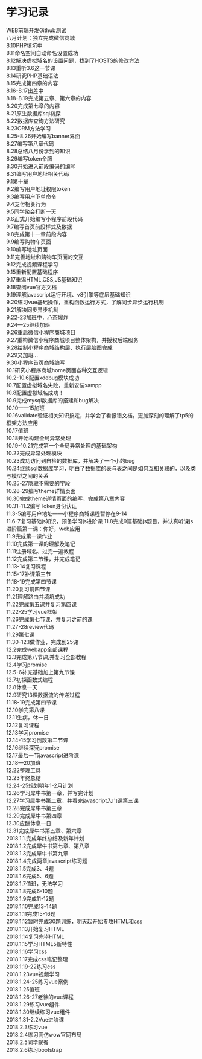 # 学习记录
WEB前端开发Github测试</br>
八月计划：独立完成微信商城</br>
8.10PHP填坑中</br>
8.11命名空间自动命名设置成功</br>
8.12解决虚拟域名的设置问题，找到了HOSTS的修改方法</br>
8.13重听3.6这一节课</br>
8.14研究PHP基础语法</br>
8.15完成第四章的内容</br>
8.16-8.17出差中</br>
8.18-8.19完成第五章、第六章的内容</br>
8.20完成第七章的内容</br>
8.21原生数据库sql初探</br>
8.22数据库查询方法研究</br>
8.23ORM方法学习</br>
8.25-8.26开始编写banner界面</br>
8.27编写第八章代码</br>
8.28总结八月份学到的知识</br>
8.29编写token令牌</br>
8.30开始进入前段编码的编写</br>
8.31编写用户地址相关代码</br>
9.1第十章</br>
9.2编写用户地址权限token</br>
9.3编写用户下单命令</br>
9.4支付相关行为</br>
9.5同学聚会打断一天</br>
9.6正式开始编写小程序前段代码</br>
9.7编写首页前段样式及数据</br>
9.8完成第十一章前段内容</br>
9.9编写购物车页面</br>
9.10编写地址页面</br>
9.11完善地址和购物车页面的交互</br>
9.12完成视频课程学习</br>
9.15重新配置基础程序</br>
9.17重温HTML,CSS,JS基础知识</br>
9.18查阅vue官方文档</br>
9.19理解javascript运行环境、v8引擎等底层基础知识</br>
9.20练习vue基础操作，重构函数运行方式，了解同步异步运行机制</br>
9.21解决同步异步机制</br>
9.22-23加班中，心态爆炸</br>
9.24—25继续加班</br>
9.26重启微信小程序商城项目</br>
9.27重构微信小程序商城项目整体架构，并授权后端服务</br>
9.28绘制小程序商城结构层、执行层脑图完成</br>
9.29又加班...</br>
9.30小程序首页商城编写</br>
10.1研究小程序商城home页面各种交互逻辑</br>
10.2-10.6配置xdebug模块成功</br>
10.7配置虚拟域名失败，重新安装xampp</br>
10.8配置虚拟域名成功！</br>
10.9完成mysql数据库的搭建和bug解决</br>
10.10——15加班</br>
10.16validate验证相关知识搞定，并学会了看报错文档，更加深刻的理解了tp5的框架方法应用</br>
10.17值班</br>
10.18开始构建全局异常处理</br>
10.19-10.21完成第一个全局异常处理的基础架构</br>
10.22完成异常处理模块</br>
10.23成功访问到自检的数据库，并解决了一个小的bug</br>
10.24继续sql数据库学习，明白了数据库的表与表之间是如何互相关联的，以及类与模型之间的关系</br>
10.25-27隐藏不需要的字段</br>
10.28-29编写theme详情页面</br>
10.30完成theme详情页面的编写，完成第八章内容</br>
10.31-11.2编写Token身份认证</br>
11.3-5编写用户地址——小程序商城课程暂停在9-14</br>
11.6-7复习基础js知识，预备学习js进阶课
11.8完成9篇基础js题目，并认真听课js进阶篇第一课：你好，web应用</br>
11.9完成第一课作业</br>
11.10完成第一课的理解及笔记</br>
11.11注册域名、过完一遍教程</br>
11.12完成第二节课，并完成笔记</br>
11.13-14复习课程</br>
11.15-17补课第三节</br>
11.18-19完成第四节课</br>
11.20复习前四节课</br>
11.21理解路由并填坑成功</br>
11.22完成第五课并复习第四课</br>
11.22-25学习vue框架</br>
11.26完成第七节课，并复习之前的课</br>
11.27-28review代码</br>
11.29第七课</br>
11.30-12.1做作业，完成到25课</br>
12.2完成webapp全部课程</br>
12.3完成第八节课,并复习全部教程</br>
12.4学习promise</br>
12.5-6补充基础加上第九节课</br>
12.7初探函数式编程</br>
12.8休息一天</br>
12.9研究13课数据流的传递过程</br>
11.18-19完成第四节课</br>
12.10学完第八课</br>
12.11生病，休一日</br>
12.12复习课程</br>
12.13学习promise</br>
12.14-15学习倒数第二节课</br>
12.16继续深究promise</br>
12.17最后一节javascript进阶课</br>
12.18—20加班</br>
12.22整理工具</br>
12.23年终总结</br>
12.24-25规划明年1-2月计划</br>
12.26学习犀牛书第一章，并写完计划</br>
12.27学习犀牛书第二章，并看完javascript入门课第三课</br>
12.28完成犀牛书第三章</br>
12.29完成犀牛书第四章</br>
12.30应酬休息一日</br>
12.31完成犀牛书第五章、第六章</br>
2018.1.1.完成年终总结及新年计划</br>
2018.1.2完成犀牛书第七章、第八章</br>
2018.1.3完成犀牛书第九章</br>
2018.1.4完成两章javascript练习题</br>
2018.1.5完成3、4题</br>
2018.1.6完成5、6题</br>
2018.1.7值班，无法学习</br>
2018.1.8完成6-10题</br>
2018.1.9完成11-12题</br>
2018.1.10完成13-14题</br>
2018.1.11完成15-16题</br>
2018.1.12暂时完成30题训练，明天起开始专攻HTML和css</br>
2018.1.13开始复习HTML</br>
2018.1.14复习完毕HTML</br>
2018.1.15学习HTML5新特性</br>
2018.1.16学习css</br>
2018.1.17完成css笔记整理</br>
2018.1.19-22练习css</br>
2018.1.23vue视频学习</br>
2018.1.24-25练习vue案例</br>
2018.1.25值班</br>
2018.1.26-27老徐的vue课程</br>
2018.1.29练习vue组件</br>
2018.1.30继续练习vue组件</br>
2018.1.31-2.2Vue进阶课</br>
2018.2.3练习vue</br>
2018.2.4练习高仿wow官网布局</br>
2018.2.5同学聚餐</br>
2018.2.6练习bootstrap</br>
